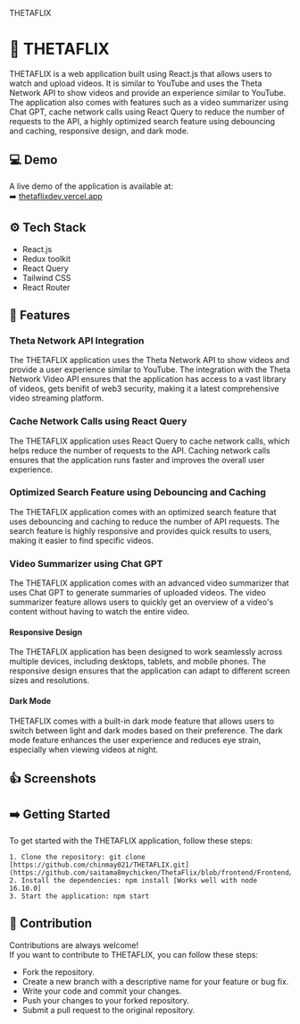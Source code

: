
THETAFLIX

# 🎉 THETAFLIX
THETAFLIX is a web application built using React.js that allows users to watch and upload videos. It is similar to YouTube and uses the Theta Network API to show videos and provide an experience similar to YouTube. The application also comes with features such as a video summarizer using Chat GPT, cache network calls using React Query to reduce the number of requests to the API, a highly optimized search feature using debouncing and caching, responsive design, and dark mode.


## 💻 Demo
A live demo of the application is available at:\
➡️ [thetaflixdev.vercel.app](https://thetaflixdev.vercel.app/)


## ⚙️ Tech Stack
- React.js
- Redux toolkit 
- React Query
- Tailwind CSS
- React Router



## 🚀 Features

### **Theta Network API Integration**

The THETAFLIX application uses the Theta Network API to show videos and provide a user experience similar to YouTube. The integration with the Theta Network Video API ensures that the application has access to a vast library of videos, gets benifit of web3 security, making it a latest comprehensive video streaming platform.

### **Cache Network Calls using React Query**

The THETAFLIX application uses React Query to cache network calls, which helps reduce the number of requests to the API. Caching network calls ensures that the application runs faster and improves the overall user experience.

### **Optimized Search Feature using Debouncing and Caching**

The THETAFLIX application comes with an optimized search feature that uses debouncing and caching to reduce the number of API requests. The search feature is highly responsive and provides quick results to users, making it easier to find specific videos.

### **Video Summarizer using Chat GPT**

The THETAFLIX application comes with an advanced video summarizer that uses Chat GPT to generate summaries of uploaded videos. The video summarizer feature allows users to quickly get an overview of a video's content without having to watch the entire video.

#### **Responsive Design**

The THETAFLIX application has been designed to work seamlessly across multiple devices, including desktops, tablets, and mobile phones. The responsive design ensures that the application can adapt to different screen sizes and resolutions.

#### **Dark Mode**

THETAFLIX comes with a built-in dark mode feature that allows users to switch between light and dark modes based on their preference. The dark mode feature enhances the user experience and reduces eye strain, especially when viewing videos at night.

## 👍 Screenshots


## ➡️ Getting Started
To get started with the THETAFLIX application, follow these steps:

    1. Clone the repository: git clone [https://github.com/chinmay021/THETAFLIX.git](https://github.com/saitama8mychicken/ThetaFlix/blob/frontend/Frontend/thetaflix/README.md)
    2. Install the dependencies: npm install [Works well with node 16.10.0]
    3. Start the application: npm start
## 🤝 Contribution

Contributions are always welcome!\
If you want to contribute to THETAFLIX, you can follow these steps:

- Fork the repository.
- Create a new branch with a descriptive name for your feature or bug fix.
- Write your code and commit your changes.
- Push your changes to your forked repository.
- Submit a pull request to the original repository.


